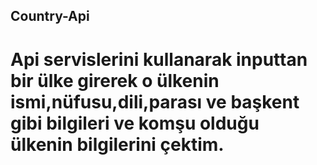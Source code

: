 ## Country-Api

# Api servislerini kullanarak inputtan bir ülke girerek o ülkenin ismi,nüfusu,dili,parası ve başkent gibi bilgileri ve komşu olduğu ülkenin bilgilerini çektim.